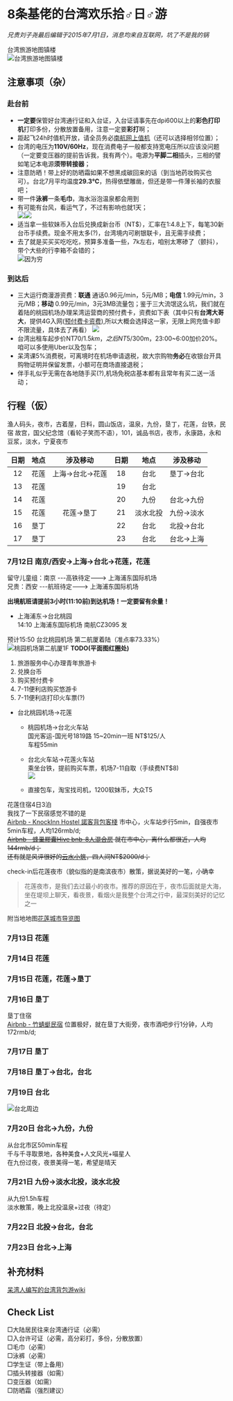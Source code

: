 # 8条基佬的台湾欢乐拾♂日♂游
*兄贵刘子尧最后编辑于2015年7月1日，消息均来自互联网，坑了不是我的锅*

台湾旅游地图镇楼  
![台湾旅游地图镇楼](http://img.bendibao.com/szbdb/201211/23/201211231108303906.jpg)
## 注意事项（杂）
### 赴台前
- **一定要**保管好台湾通行证和入台证，入台证请事先在dpi600以上的**彩色打印机**打印多份，分散放置备用，注意一定要**彩打**啊；
- 距起飞24h时值机开放，请全员务必[南航网上值机](http://airport.csair.com/cki/login/by-ticket "南航网上值机")（还可以选择相邻位置）；
- 台湾的电压为**110V/60Hz**，现在消费电子一般都支持宽电压所以应该没问题（一定要变压器的提前告诉我，我有两个）。电源为**平脚二相**插头，三相的譬如笔记本电源**须带转接器**；
- 注意防晒！带上好的防晒霜如果不想黑成碳回来的话（到当地药妆购买也可）。台北7月平均温度**29.3℃**，热得依壁雕凿，但还是带一件薄长袖的衣服吧；
- 带一件**泳裤**一条**毛巾**，海水浴泡温泉都会用到
- 有可能有台风，看运气了，不过有影响也就1天；  
![](http://i1.tietuku.com/91427768c4d2a886.jpg)![](http://i1.tietuku.com/daa97b46ffa465fb.jpg)
- 适当拿一些软妹币入台后兑换成新台币（NT$），汇率在1:4.8上下，每笔30新台币手续费。现金不用太多(?)，台湾境内可刷银联卡，且无需手续费；
- 去了就是买买买吃吃吃，预算多准备一些，7k左右，咱别太寒碜了（颤抖），带个大些的行李箱不会错的；  
![因为穷](http://i1.tietuku.com/378e4b557ce50af8.jpg)
### 到达后
- 三大运行商漫游资费：**联通** 通话0.96元/min，5元/MB；**电信** 1.99元/min，3元/MB；**移动** 0.99元/min，3元3MB流量包；鉴于三大流氓这么坑，我们就在着陆的桃园机场办理呆湾运营商的预付费卡，资费如下表（其中只有**台湾大哥大**，提供4G入网([预付费卡资费](https://www.taiwanmobile.com/mobile/prePay/internet/index_2.html#.VZLqT_mqoSU)),所以大概会选择这一家，无限上网充值卡即不限流量，具体去了再看）
![](http://cdn.sspai.com/attachment/thumbnail/2014/09/29/b6d5da63800ee4326c31791b46e2c2142c302_mw_800_wm_1_wmp_3.jpg)
- 台湾出租车起步价NT$70/1.5km，之后NT$5/300m，23:00~6:00加价20%。咱可以多使用Uber以及包车；
- 呆湾课5%消费税，可离境时在机场申请退税，故大宗购物**务必**在收银台开具购物证明并保留发票，小额可在商场直接退税；
- 伴手礼似乎无需在各地随手买(?),机场免税店基本都有且常年有买二送一活动；

## 行程（仮）
渔人码头，夜市，古着屋，日料，圆山饭店，温泉，九份，垦丁，花莲，台铁，民宿
故宫，国父纪念馆（看轮子笑而不语），101，诚品书店，夜市，永康路，永和豆浆，淡水，宁夏夜市

| 日期| 地点 |涉及移动| 日期| 地点 |涉及移动|
|:--------:|:--------:|:--------:|:--------:|:--------:|:--------:|
|    12    |   花莲   |上海->台北->花莲|    18    |   台北    |垦丁->台北|
|    13    |   花莲   ||    19    |   台北   ||
|    14    |   花莲   ||    20    |   九份   |台北->九份|
|    15    |   花莲    |花莲->垦丁|    21    |  淡水北投 |九份->淡水|
|    16    |   垦丁    ||    22    |   台北   |北投->台北|
|    17    |   垦丁    ||    23    |   台北   |台北->上海|

### 7月12日 南京/西安->上海->台北->花莲，花莲

留守儿童组：南京 ---高铁待定---> 上海浦东国际机场   
兄贵：西安 ---航班待定---> 上海浦东国际机场

**出境航班请提前3小时(11:10前)到达机场！一定要留有余量！**   


- 上海浦东->台北桃园  
14:10 上海浦东国际机场 南航CZ3095 发

预计15:50 台北桃园机场 第二航厦着陆（准点率73.33%）
![桃园机场第二航厦1F](http://i1.tietuku.com/20687de33d71a767.jpg)
**TODO(平面图红圈处)**    
1. 旅游服务中心办理青年旅游卡  
2. 兑换台币  
3. 购买预付费卡  
4. 7-11便利店购买悠游卡  
5. 7-11便利店打印火车票(?)


- 台北桃园机场->花莲
    - 桃园机场->台北火车站  
    国光客运-国光号1819路  15~20min一班  NT$125/人  
    车程55min
    
    - 台北火车站->花莲火车站  
    乘坐台铁，提前购买车票，机场7-11自取（手续费NT$8)  
    ![](http://i1.tietuku.com/be75081cb5a52c53.jpg) 
 
    - 直接包车，淘宝找司机，1200软妹币，大众T5

    
花莲住宿4日3泊  
我找了一下民宿感觉不错的是  
[Airbnb - KnockInn Hostel 諾客背包客棧](https://zh.airbnb.com/rooms/6306638?checkin=2015-07-12&checkout=2015-07-15&guests=8&s=f2JW "KnockInn Hostel 諾客背包客棧") 市中心，火车站步行5min，自强夜市5min车程，人均126rmb/d;  
~~[Airbnb - 蜂巢膠囊Hive bnb-8人混合房](https://zh.airbnb.com/rooms/5388199?checkin=2015-07-12&checkout=2015-07-15&guests=8&s=QPyd "蜂巢膠囊Hive bnb-8人混合房") 就在市中心，离什么都很近，人均144rmb/d；~~    
~~还有就是风评很好的[云水小筑](http://www.hlplay.tw/cloudhome/room.htm)，四人间NT$2000/d；~~    

check-in后花莲夜市（貌似指的是南滨夜市）散策，据说美好的一笔，小确幸
> 花莲夜市，是我们去过最小的夜市。推荐的原因在于，夜市后面就是大海，坐在堤坝上聊天，看夜景，看烟火是我整个台湾之行中，最深刻美好的记忆之一

附当地地图[花莲城市导览图](http://www.tel038.com.tw/map/wa/lu.jpg)

### 7月13日 花莲
### 7月14日 花莲
### 7月15日 花莲，花莲->垦丁

### 7月16日 垦丁

垦丁住宿  
[Airbnb - 竹蜻蜓民宿](https://zh.airbnb.com/rooms/902980?checkin=2015-07-15&checkout=2015-07-18&guests=8&s=cHAY) 位置极好，就在垦丁大街旁，夜市酒吧步行1分钟，人均172rmb/d;

### 7月17日 垦丁
### 7月18日 垦丁->台北，台北
### 7月19日 台北 	
![台北周边](http://i1.tietuku.com/39caeda9695c35a0.jpg)
### 7月20日 台北->九份，九份
从台北市区50min车程  
千与千寻取景地，各种美食+人文风光+喵星人  
在九份过夜，夜景美得一笔，希望是晴天
### 7月21日 九份->淡水北投，淡水北投
从九份1.5h车程  
淡水散策，晚上北投温泉+过夜（待定）
### 7月22日 北投->台北，台北
### 7月23日 台北->上海

## 补充材料
[呆湾人编写的台湾背包游wiki](http://www.bbkz.com/guide/index.php?title=%E4%B8%AD%E8%8F%AF%E6%B0%91%E5%9C%8B&ajax=0 "呆湾人编写的台湾背包游wiki")
## Check List
□大陆居民往来台湾通行证（必需）  
□入台许可证（必需，高分彩打，多份，分散放置）   
□毛巾（必需）  
□泳裤（必需）  
□学生证（带上备用）   
□插头转接器（如需）  
□变压器（如需）  
□防晒霜（强烈建议）


